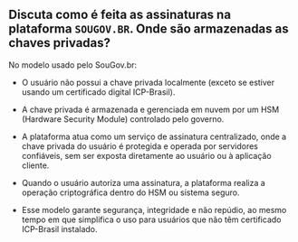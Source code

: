 ## Discuta como é feita as assinaturas na plataforma `SOUGOV.BR`. Onde são armazenadas as chaves privadas?

No modelo usado pelo SouGov.br:

- O usuário não possui a chave privada localmente (exceto se estiver usando um certificado digital ICP-Brasil).

- A chave privada é armazenada e gerenciada em nuvem por um HSM (Hardware Security Module) controlado pelo governo.

- A plataforma atua como um serviço de assinatura centralizado, onde a chave privada do usuário é protegida e operada por servidores confiáveis, sem ser exposta diretamente ao usuário ou à aplicação cliente.

- Quando o usuário autoriza uma assinatura, a plataforma realiza a operação criptográfica dentro do HSM ou sistema seguro.

-  Esse modelo garante segurança, integridade e não repúdio, ao mesmo tempo em que simplifica o uso para usuários que não têm certificado ICP-Brasil instalado.
